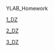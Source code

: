 YLAB_Homework

[1_DZ](https://github.com/Starkliwok/YLAB_Homework/tree/1_dz)

[2_DZ](https://github.com/Starkliwok/YLAB_Homework/tree/2_dz)

[3_DZ](https://github.com/Starkliwok/YLAB_Homework/tree/3_dz)
